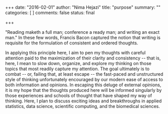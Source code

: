 +++
date: "2016-02-01"
author: "Nima Hejazi"
title: "purpose"
summary: ""
categories: [ ]
comments: false
status: final

+++

"Reading maketh a full man; conference a ready man; and writing an exact man."
In these few words, Francis Bacon captured the notion that writing is requisite 
for the formulation of consistent and ordered thoughts.

In applying this principle here, I aim to pen my thoughts with careful attention
paid to the maximization of their clarity and consistency -- that is, here, I
mean to slow down, organize, and explore my thinking on those topics that most
readily capture my attention. The goal ultimately is to combat -- or, failing
that, at least escape -- the fast-paced and unstructured style of thinking
unfortunately encouraged by our modern ease of access to both information and
opinions. In escaping this deluge of external opinions, it is my hope that the
thoughts produced here will be informed singularly by those experiences and
schools of thought that have shaped my way of thinking. Here, I plan to discuss
exciting ideas and breakthroughs in applied statistics, data science, scientific
computing, and the biomedical sciences.

